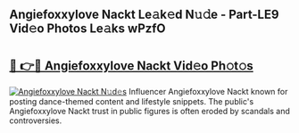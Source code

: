 ## Angiefoxxylove Nackt Le𝚊k𝚎d N𝚞𝚍e - Part-LE9 Vid𝚎o Photos Le𝚊ks wPzfO

# <h2><a href="http://fb8wtr.evod.top/?m=Angiefoxxylove+Nackt">🔗 👉🔴 Angiefoxxylove Nackt Vid𝚎o Ph𝚘t𝚘s</a></h2>

[![Angiefoxxylove Nackt N𝚞d𝚎s](https://i.imgur.com/8V9OHl7.gif)](http://fb8wtr.evod.top/?m=Angiefoxxylove+Nackt)
Influencer Angiefoxxylove Nackt known for posting dance-themed content and lifestyle snippets. The public's Angiefoxxylove Nackt trust in public figures is often eroded by scandals and controversies. 
